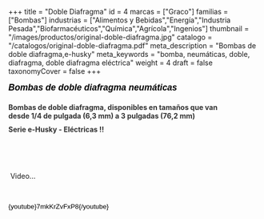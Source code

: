 +++
title = "Doble Diafragma"
id = 4
marcas = ["Graco"]
familias = ["Bombas"]
industrias = ["Alimentos y Bebidas","Energía","Industria Pesada","Biofarmacéuticos","Química","Agrícola","Ingenios"]
thumbnail = "/images/productos/original-doble-diafragma.jpg"
catalogo = "/catalogos/original-doble-diafragma.pdf"
meta_description = "Bombas de doble diafragma,e-husky"
meta_keywords = "bomba, neumáticas, doble, diafragma, doble diafragma eléctrica"
weight = 4
draft = false
taxonomyCover = false
+++
<h1 class="producttitle" style="font-size: 22px; color: #000000; width: 620px; margin: 0px 0px 10px; padding-bottom: 5px; background-image: url('http://www.graco.com/etc/designs/graco/default/images/producttitleborder.jpg'); padding-top: 0px; font-family: Arial, Helvetica, sans-serif; line-height: normal; background-position: 0% 1.3em; background-repeat: no-repeat no-repeat;"><span class="productsubtitle" style="display: block; width: 440px; margin: 8px 15px 5px 0px; font-style: italic; font-size: 80% !important;">Bombas de doble diafragma neumáticas</span></h1>
<h2 class="producttag" style="color: #313131; width: 440px; margin: 0px 0px 10px; padding-top: 0px; line-height: normal; font-size: 100% !important;">Bombas de doble diafragma, disponibles en tamaños que van desde 1/4 de pulgada (6,3 mm) a 3 pulgadas (76,2 mm)</h2>
<h2 class="producttag" style="color: #313131; width: 440px; margin: 0px 0px 10px; padding-top: 0px; line-height: normal; font-size: 100% !important;">Serie e-Husky - Eléctricas !!</h2>
<p> </p>
<p> </p>
<p> Video...</p>
<p> </p>
<p><span id="docs-internal-guid-4e07385f-9b43-28b1-a49e-e79cebc58318"><span style="font-size: 13.333333333333332px; font-family: Arial; color: #000000; background-color: transparent; vertical-align: baseline; white-space: pre-wrap;">{youtube}7mkKrZvFxP8{/youtube}</span></span></p>
<p> </p>